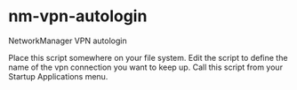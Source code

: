 nm-vpn-autologin
================

NetworkManager VPN autologin

Place this script somewhere on your file system. Edit the script to define
the name of the vpn connection you want to keep up. Call this script from
your Startup Applications menu.
